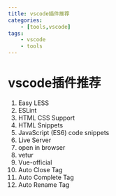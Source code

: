 ```yaml
---
title: vscode插件推荐
categories:
    - [tools,vscode]
tags:
    - vscode
    - tools
---
```


# vscode插件推荐

1.  Easy LESS
2.  ESLint
3.  HTML CSS Support
4.  HTML Snippets
5.  JavaScript (ES6) code snippets
6.  Live Server
7.  open in browser
8.  vetur
9.  Vue-official
10.  Auto Close Tag
11.  Auto Complete Tag
12.  Auto Rename Tag